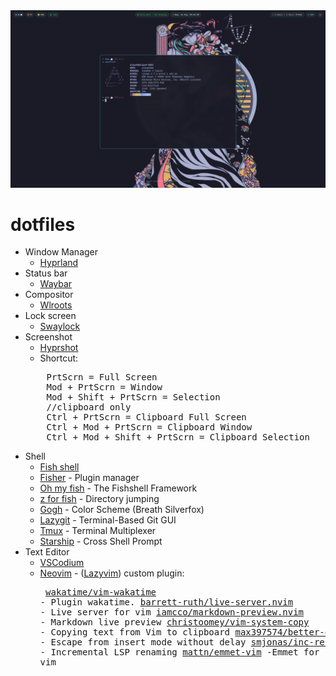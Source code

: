 <div align=center>
  <img src='./assets/screenshot/hyprland.png' alt='screenshot' />
</div>

# dotfiles

- Window Manager
  - [Hyprland](https://hyprland.org/)
- Status bar
  - [Waybar](https://archlinux.org/packages/extra/x86_64/waybar/)
- Compositor
  - [Wlroots](https://gitlab.freedesktop.org/wlroots/wlroots/)
- Lock screen
  - [Swaylock](https://github.com/jirutka/swaylock-effects)
- Screenshot
  - [Hyprshot](https://archlinux.org/packages/extra/x86_64/xclip/)
  - Shortcut:
  <pre>
      PrtScrn = Full Screen
      Mod + PrtScrn = Window
      Mod + Shift + PrtScrn = Selection
      //clipboard only
      Ctrl + PrtScrn = Clipboard Full Screen
      Ctrl + Mod + PrtScrn = Clipboard Window
      Ctrl + Mod + Shift + PrtScrn = Clipboard Selection
- Shell
  - [Fish shell](https://fishshell.com/)
  - [Fisher](https://github.com/jorgebucaran/fisher) - Plugin manager
  - [Oh my fish](https://github.com/oh-my-fish/oh-my-fish) - The Fishshell Framework
  - [z for fish](https://github.com/jethrokuan/z) - Directory jumping
  - [Gogh](https://gogh-co.github.io/Gogh/) - Color Scheme (Breath Silverfox)
  - [Lazygit](https://github.com/jesseduffield/lazygit) - Terminal-Based Git GUI
  - [Tmux](https://github.com/tmux/tmux) - Terminal Multiplexer
  - [Starship](https://starship.rs/) - Cross Shell Prompt
- Text Editor
  - [VSCodium](https://vscodium.com/)
  - [Neovim](https://neovim.io/) - ([Lazyvim](https://www.lazyvim.org/))
    custom plugin: <pre>
    [wakatime/vim-wakatime](https://github.com/wakatime/vim-wakatime) - Plugin wakatime.
    [barrett-ruth/live-server.nvim](https://github.com/barrett-ruth/live-server.nvim) - Live server for vim
    [iamcco/markdown-preview.nvim](https://github.com/iamcco/markdown-preview.nvim) - Markdown live preview
    [christoomey/vim-system-copy](https://github.com/christoomey/vim-system-copy) - Copying text from Vim to clipboard
    [max397574/better-escape.nvim](https://github.com/max397574/better-escape.nvim) - Escape from insert mode without delay
    [smjonas/inc-rename.nvim](https://github.com/smjonas/inc-rename.nvim) - Incremental LSP renaming
    [mattn/emmet-vim](https://github.com/mattn/emmet-vim) -Emmet for vim
